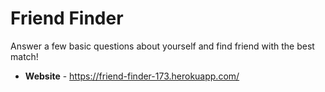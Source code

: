 # Friend Finder

Answer a few basic questions about yourself and find friend with the best match!

* **Website** - https://friend-finder-173.herokuapp.com/

